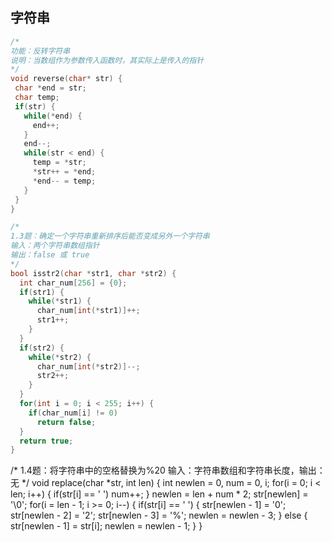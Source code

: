 ## 字符串

```c++
/*
功能：反转字符串
说明：当数组作为参数传入函数时，其实际上是传入的指针
*/
void reverse(char* str) {
 char *end = str;
 char temp;
 if(str) {
   while(*end) {
     end++;
   }
   end--;
   while(str < end) {
     temp = *str;
     *str++ = *end;
     *end-- = temp;
   }
 }
}
```

```c++
/*
1.3题：确定一个字符串重新排序后能否变成另外一个字符串
输入：两个字符串数组指针
输出：false 或 true
*/
bool isstr2(char *str1, char *str2) {
  int char_num[256] = {0};
  if(str1) {
    while(*str1) {
      char_num[int(*str1)]++;
      str1++;
    }
  }
  if(str2) {
    while(*str2) {
      char_num[int(*str2)]--;
      str2++;
    }
  }
  for(int i = 0; i < 255; i++) {
    if(char_num[i] != 0)
      return false;
  }
  return true;
}
```

/*
1.4题：将字符串中的空格替换为%20
输入：字符串数组和字符串长度，输出：无
 */
void replace(char *str, int len) {
  int newlen = 0, num = 0, i;
  for(i = 0; i < len; i++) {
    if(str[i] == ' ')
      num++;
  }
  newlen = len + num * 2;
  str[newlen] = '\0';
  for(i = len - 1; i >= 0; i--) {
    if(str[i] == ' ') {
      str[newlen - 1] = '0';
      str[newlen - 2] = '2';
      str[newlen - 3] = '%';
      newlen = newlen - 3;
    } else {
      str[newlen - 1] = str[i];
      newlen = newlen - 1;
    }
}
```
